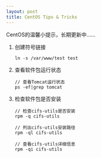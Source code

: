 ```yaml
---
layout: post
title: CentOS Tips & Tricks
---
```


CentOS的温馨小提示，长期更新中……

1. 创建符号链接

    ```text
    ln -s /var/www/test test
    ```
    
2. 查看软件包运行状态

    ```text
    // 查看Tomcat运行状态
    ps -ef|grep tomcat
    ```

3. 检查软件包是否安装

    ```text
    // 检查cifs-utils是否安装
    rpm -q cifs-utils
 
    // 列出cifs-utils安装路径
    rpm -ql cifs-utils
 
    // 查看cifs-utils详细信息
    rpm -qi cifs-utils
    ```